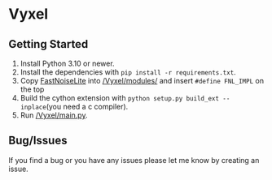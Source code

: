 # Vyxel

## Getting Started 
1) Install Python 3.10 or newer.
2) Install the dependencies with `pip install -r requirements.txt`.
3) Copy [FastNoiseLite](https://github.com/Auburn/FastNoiseLite/blob/master/C/FastNoiseLite.h) into [/Vyxel/modules/](/Vyxel/modules/) and insert `#define FNL_IMPL` on the top
4) Build the cython extension with `python setup.py build_ext --inplace`(you need a c compiler).
5) Run [/Vyxel/main.py](/Vyxel/main.py).

## Bug/Issues
If you find a bug or you have any issues please let me know by creating an issue.
